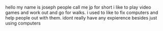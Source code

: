 hello my name is joseph people call me jp for short i like to play video games and work out and go for walks. i used to like to fix computers and help people out with them. idont really have any expierence besides just using computers